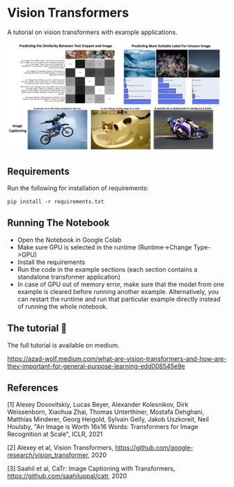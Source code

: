 # Vision Transformers


A tutorial on vision transformers with example applications.



![title cover image](cover.png)


## Requirements

Run the following for installation of requirements:

```
pip install -r requirements.txt

```
## Running The Notebook

* Open the Notebook in Google Colab
* Make sure GPU is selected in the runtime (Runtime->Change Type->GPU)
* Install the requirements
* Run the code in the example sections (each section contains a standalone transformer application)
* In case of GPU out of memory error, make sure that the model from one example is cleared before running another example. Alternatively, you can restart the runtime and run that particular example directly instead of running the whole notebook.

## The tutorial 📃
The full tutorial is available on medium.

https://azad-wolf.medium.com/what-are-vision-transformers-and-how-are-they-important-for-general-purpose-learning-edd008545e9e



## References 

[1] Alexey Dosovitskiy, Lucas Beyer, Alexander Kolesnikov, Dirk Weissenborn, Xiaohua Zhai, Thomas Unterthiner, Mostafa Dehghani, Matthias Minderer, Georg Heigold, Sylvain Gelly, Jakob Uszkoreit, Neil Houlsby, "An Image is Worth 16x16 Words: Transformers for Image Recognition at Scale", ICLR, 2021

[2] Alexey et al, Vision Transformers, https://github.com/google-research/vision_transformer, 2020

[3] Saahil et al, CaTr: Image Captioning with Transformers, https://github.com/saahiluppal/catr, 2020










